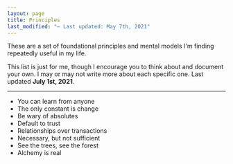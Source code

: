 ```yaml
---
layout: page
title: Principles
last_modified: "– Last updated: May 7th, 2021"
---
```


These are a set of foundational principles and mental models I'm finding repeatedly useful in my life.

This list is just for me, though I encourage you to think about and document your own. I may or may not write more about each specific one. Last updated **July 1st, 2021**.

---

* You can learn from anyone
* The only constant is change
* Be wary of absolutes
* Default to trust
* Relationships over transactions
* Necessary, but not sufficient
* See the trees, see the forest
* Alchemy is real
